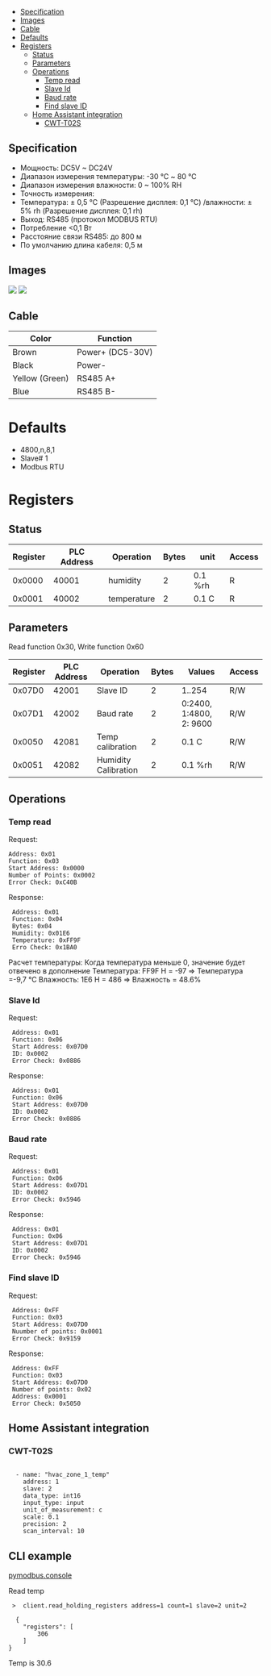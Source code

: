 <!-- TOC -->
  * [Specification](#specification)
  * [Images](#images)
  * [Cable](#cable)
* [Defaults](#defaults)
* [Registers](#registers)
  * [Status](#status)
  * [Parameters](#parameters)
  * [Operations](#operations)
    * [Temp read](#temp-read)
    * [Slave Id](#slave-id)
    * [Baud rate](#baud-rate)
    * [Find slave ID](#find-slave-id)
  * [Home Assistant integration](#home-assistant-integration)
    * [CWT-T02S](#cwt-t02s)
<!-- TOC -->

## Specification

* Мощность: DC5V ~ DC24V
* Диапазон измерения температуры: -30 ℃ ~ 80 ℃
* Диапазон измерения влажности: 0 ~ 100% RH
* Точность измерения:
* Температура: ± 0,5 ℃ (Разрешение дисплея: 0,1 ℃) /влажности: ± 5% rh (Разрешение дисплея: 0,1 rh)
* Выход: RS485 (протокол MODBUS RTU)
* Потребление <0,1 Вт
* Расстояние связи RS485: до 800 м
* По умолчанию длина кабеля: 0,5 м 

## Images 
![](cwt-sensors.png)
![](cwt-sensors-sizing.png)

## Cable


| Color          | Function         |
|----------------|------------------|
| Brown          | Power+ (DC5-30V) |
| Black          | Power-           |
| Yellow (Green) | RS485 A+         |
| Blue           | RS485 B-         |

# Defaults

* 4800,n,8,1
* Slave# 1
* Modbus RTU

# Registers
## Status
| Register | PLC Address | Operation   | Bytes | unit    | Access |
|----------|-------------|-------------|-------|---------|--------|
| 0x0000   | 40001       | humidity    | 2     | 0.1 %rh | R      |
| 0x0001   | 40002       | temperature | 2     | 0.1 C   | R      |


## Parameters 

Read function 0x30, Write function 0x60

| Register | PLC Address | Operation            | Bytes | Values                  | Access |
|----------|-------------|----------------------|-------|-------------------------|--------|
| 0x07D0   | 42001       | Slave ID             | 2     | 1..254                  | R/W    |
| 0x07D1   | 42002       | Baud rate            | 2     | 0:2400, 1:4800, 2: 9600 | R/W    |
| 0x0050   | 42081       | Temp calibration     | 2     | 0.1 C                   | R/W    |
| 0x0051   | 42082       | Humidity Calibration | 2     | 0.1 %rh                 | R/W    |

## Operations
### Temp read

Request:
 ```
 Address: 0x01
 Function: 0x03
 Start Address: 0x0000
 Number of Points: 0x0002
 Error Check: 0xC40B
 ```
Response:
```
 Address: 0x01
 Function: 0x04
 Bytes: 0x04
 Humidity: 0x01E6
 Temperature: 0xFF9F
 Erro Check: 0x1BA0
```
Расчет температуры:
Когда температура меньше 0, значение будет отвечено в дополнение
Температура: FF9F H = -97 => Температура =-9,7 ℃
Влажность: 1E6 H = 486 => Влажность = 48.6%

### Slave Id

Request: 
```
 Address: 0x01
 Function: 0x06
 Start Address: 0x07D0
 ID: 0x0002
 Error Check: 0x0886 
```
Response:
```
 Address: 0x01
 Function: 0x06
 Start Address: 0x07D0
 ID: 0x0002
 Error Check: 0x0886 
```
### Baud rate

Request: 
```
 Address: 0x01
 Function: 0x06
 Start Address: 0x07D1
 ID: 0x0002
 Error Check: 0x5946 
```
Response:
```
 Address: 0x01
 Function: 0x06
 Start Address: 0x07D1
 ID: 0x0002
 Error Check: 0x5946 
```

### Find slave ID
Request: 
```
 Address: 0xFF
 Function: 0x03
 Start Address: 0x07D0
 Nuumber of points: 0x0001
 Error Check: 0x9159 
```
Response:
```
 Address: 0xFF
 Function: 0x03
 Start Address: 0x07D0
 Number of points: 0x02
 Address: 0x0001
 Error Check: 0x5050
```

## Home Assistant integration
### CWT-T02S
```

  - name: "hvac_zone_1_temp"
    address: 1
    slave: 2
    data_type: int16
    input_type: input
    unit_of_measurement: c
    scale: 0.1
    precision: 2
    scan_interval: 10
```

## CLI example

[pymodbus.console](https://pymodbus.readthedocs.io/en/latest/source/library/REPL.html)

Read temp
``` 
 >  client.read_holding_registers address=1 count=1 slave=2 unit=2
 
  {
    "registers": [
        306
    ]
}
```

Temp is 30.6